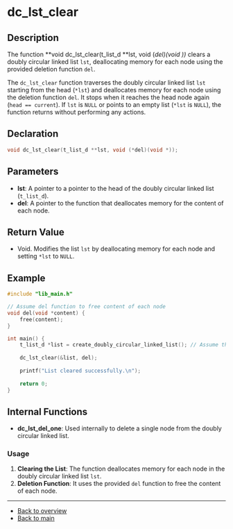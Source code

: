 # dc_lst_clear

## Description

The function **void dc_lst_clear(t_list_d **lst, void (*del)(void *))** clears a doubly circular linked list `lst`, deallocating memory for each node using the provided deletion function `del`.

The `dc_lst_clear` function traverses the doubly circular linked list `lst` starting from the head (`*lst`) and deallocates memory for each node using the deletion function `del`. It stops when it reaches the head node again (`head == current`). If `lst` is `NULL` or points to an empty list (`*lst` is `NULL`), the function returns without performing any actions.

## Declaration
```c
void dc_lst_clear(t_list_d **lst, void (*del)(void *));
```
## Parameters

- **lst**: A pointer to a pointer to the head of the doubly circular linked list (`t_list_d`).
- **del**: A pointer to the function that deallocates memory for the content of each node.

## Return Value

- Void. Modifies the list `lst` by deallocating memory for each node and setting `*lst` to `NULL`.

## Example

```c
#include "lib_main.h"

// Assume del function to free content of each node
void del(void *content) {
    free(content);
}

int main() {
    t_list_d *list = create_doubly_circular_linked_list(); // Assume this function creates a populated list
    
    dc_lst_clear(&list, del);
    
    printf("List cleared successfully.\n");
    
    return 0;
}
```
## Internal Functions

- **dc_lst_del_one**: Used internally to delete a single node from the doubly circular linked list.

### Usage

1. **Clearing the List**: The function deallocates memory for each node in the doubly circular linked list `lst`.
2. **Deletion Function**: It uses the provided `del` function to free the content of each node.

---

- [Back to overview](../Overview_about_function.md)
- [Back to main](/)

